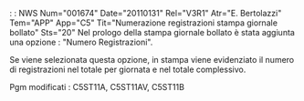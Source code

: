  :  : NWS Num="001674" Date="20110131" Rel="V3R1" Atr="E. Bertolazzi" Tem="APP" App="C5" Tit="Numerazione registrazioni stampa giornale bollato" Sts="20"
Nel prologo della stampa giornale bollato è stata aggiunta una opzione :  "Numero Registrazioni".

Se viene selezionata questa opzione, in stampa viene evidenziato il numero di registrazioni nel totale per giornata e nel totale complessivo.

Pgm modificati :  C5ST11A, C5ST11AV, C5ST11B
